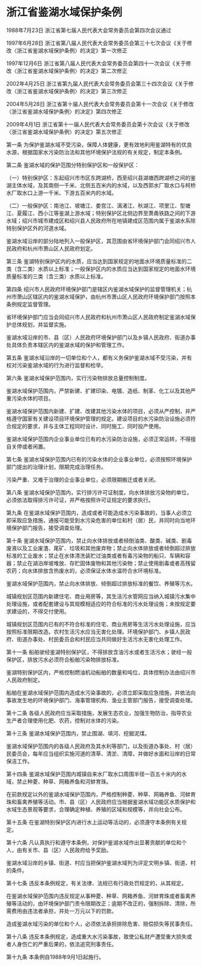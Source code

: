 # 浙江省鉴湖水域保护条例

1988年7月23日 浙江省第七届人民代表大会常务委员会第四次会议通过

1997年6月28日 浙江省第八届人民代表大会常务委员会第三十七次会议《关于修改〈浙江省鉴湖水域保护条例〉的决定》第一次修正

1997年12月6日 浙江省第八届人民代表大会常务委员会第四十一次会议《关于修改〈浙江省鉴湖水域保护条例〉的决定》第二次修正

2002年4月25日 浙江省第九届人民代表大会常务委员会第三十四次会议《关于修改〈浙江省鉴湖水域保护条例〉的决定》第三次修正

2004年5月28日 浙江省第十届人民代表大会常务委员会第十一次会议《关于修改〈浙江省鉴湖水域保护条例〉的决定》第四次修正

2009年4月1日 浙江省第十一届人民代表大会常务委员会第十次会议《关于修改〈浙江省鉴湖水域保护条例〉的决定》第五次修正



第一条 为保护鉴湖水域不受污染，保障人体健康，更有效地利用鉴湖特有的优良水源，根据国家水污染防治法和其他环境保护法规的有关规定，制定本条例。

第二条 鉴湖水域的保护范围分特别保护区和一般保护区：

（一）特别保护区：东起绍兴市市区东跨湖桥，西至绍兴县湖塘西跨湖桥之间的鉴湖主体水域，及其南侧一千米、北侧五百米内的水域，以及西郭水厂取水口与柯桥水厂取水口上游一千米、下游五百米内的水域。

（二）一般保护区：南池江、坡塘江、娄宫江、漓渚江、秋湖江、项里江、型塘江、夏履江、西小江等鉴湖上游水域；特别保护区北侧边界至萧甬铁路之间的下游水域；绍兴市城市建成区和绍兴县人民政府所在地镇建成区范围内属于鉴湖水系除特别保护区外的河道水域。

鉴湖水域沿岸的部分陆地列入一般保护区，其范围由省环境保护部门会同绍兴市人民政府和杭州市萧山区人民政府划定。

第三条 鉴湖特别保护区内的水质，应当达到国家规定的地面水环境质量标准的二类（含二类）水质以上标准；一般保护区内的水质应当达到国家规定的地面水环境质量标准的三类（含三类）水质以上标准。

第四条 绍兴市人民政府环境保护部门是辖区内鉴湖水域保护的监督管理机关；杭州市萧山区辖区内的鉴湖水域保护，由杭州市萧山区人民政府环境保护部门按照本条例规定监督管理。

省环境保护部门应当会同绍兴市人民政府和杭州市萧山区人民政府制定鉴湖水域保护总体规划，并监督实施。

鉴湖水域沿岸的市、县（区）人民政府环境保护部门以及乡镇人民政府、街道办事处具体负责本辖区内的鉴湖水域的保护和管理工作。

第五条 鉴湖水域沿岸的一切单位和个人，都有义务保护鉴湖水域不受污染，并有权对污染鉴湖水域的行为进行监督和检举。

第六条 鉴湖水域保护范围内，实行污染物排放总量控制制度。

鉴湖水域保护范围内，严禁新建、扩建印染、电镀、造纸、制革、化工以及其他严重污染水体的项目。

鉴湖水域保护范围内新建、扩建、改建其他污染水体的项目，必须从严控制，并严格遵守国家有关建设项目环境保护管理的规定。建设项目的水污染防治设施必须符合规定的要求，并与主体工程同时设计、同时施工、同时投产使用。

鉴湖水域保护范围内企业事业单位已有的水污染防治设施，必须正常运转，不得擅自关停或者闲置。

第七条 鉴湖水域保护范围内已有的污染水体的企业事业单位，必须按照环境保护部门提出的治理计划，限期完成治理任务。

污染严重、又难于治理的企业事业单位，必须限期搬迁或者关闭。

第八条 鉴湖水域保护范围内，实行排污许可证制度。向水体排放污染物的单位，必须依法取得排污许可证，并严格按照许可证规定的要求执行。

第九条 在鉴湖水域保护范围内，造成或者可能造成水污染事故的，当事人必须立即采取应急措施，通报可能受到水污染危害的单位和村（居）民，并同时向当地环境保护部门报告，接受调查处理。

第十条 鉴湖水域保护范围内，禁止向水体排放或者倾倒油类、酸类、碱类、剧毒废液以及工业废渣、尾矿、垃圾和其他废弃物；禁止向水体排放或者倾倒超过排放标准的工业废水；禁止在水体清洗装贮过油类或者有毒污染物的船只、车辆和容器；禁止在湖泊岸坡堆放、存贮固体废物和其他污染物；禁止使用剧毒或者高残留农药；向水体排放含热废水的，必须保证水体水温符合水环境标准。

鉴湖水域保护范围内，禁止向水体排放、倾倒超过排放标准的餐饮、养殖等污水。

城镇规划区范围内新建住宅、商业用房等，其生活污水管网应当纳入城镇污水集中处理设施，或者配套建设与其规模相适应的符合标准的污水处理设施；未按规定要求建设的，不得交付使用。

城镇规划区范围内已有的不符合标准的住宅、商业用房等生活污水处理设施，应当按照标准限期改造。农村生活污水应当无害化处理。环境保护部门、乡镇人民政府、街道办事处、村民委员会和村民应当共同做好生活污水无害化处理工作。

第十一条 船舶驶经鉴湖特别保护区，不得排放含油污水或者生活污水；驶经一般保护区，排放污水必须符合船舶污染物排放标准。

鉴湖特别保护区内，严格控制燃油机动船舶的数量和吨位，具体控制办法由绍兴市人民政府制定。

船舶在鉴湖水域保护范围内造成水污染事故的，必须立即采取应急措施，并依法向事故发生地的环境保护部门、海事管理机构、渔业主管部门报告，接受调查处理。

第十二条 各级人民政府应当采取措施，发展生态农业，加强生物防治，指导农业生产者合理使用化肥、农药，控制对水体的污染。

第十三条 鉴湖水域保护范围内，禁止围湖、填河、挖掘泥煤。

鉴湖水域保护范围内的各级人民政府及其水利等部门，以及街道办事处、村（居）民委员会，每年应当组织实施河道的清草、清淤、清障，并做好水面和沿岸的日常保洁工作。

第十四条 鉴湖水域保护范围内城镇自来水厂取水口周围半径一百五十米内的水域，禁止种菱、种草、网箱养鱼和河蚌育珠。

在前款规定以外的鉴湖水域保护范围内，严格控制种菱、种草、网箱养鱼、河蚌育珠和畜禽养殖等活动。市、县（区）人民政府应当根据鉴湖水域功能区水质保护和水域生态景观等要求，合理确定种植、养殖的区域和规模等，并向社会公布。

第十五条 在鉴湖特别保护区内进行水上运动等活动的，必须遵守本条例有关规定。

第十六条 凡认真执行和遵守本条例，对保护鉴湖水域作出显著贡献的单位和个人，由有关市、县（区）人民政府给予奖励。

鉴湖水域沿岸的乡镇、街道、村应当把保护鉴湖水域列为评定文明乡镇、街道、村的条件。

第十七条 违反本条例规定，有关法律、法规已有行政处罚规定的，从其规定。

在鉴湖水域保护范围内违反规定从事种菱、种草、网箱养鱼、河蚌育珠或者畜禽养殖等活动的，由环境保护部门责令限期改正；逾期不改正的，强制拆除、清除，所需费用由违法者承担，并处一万元以下的罚款。

造成鉴湖水域污染的单位和个人，必须依法承担排除危害、赔偿损失等民事责任。

第十八条 违反本条例规定，造成重大水污染事故，致使公私财产遭受重大损失或者人身伤亡的严重后果的，依法追究刑事责任。

第十九条 本条例自1988年9月1日起施行。